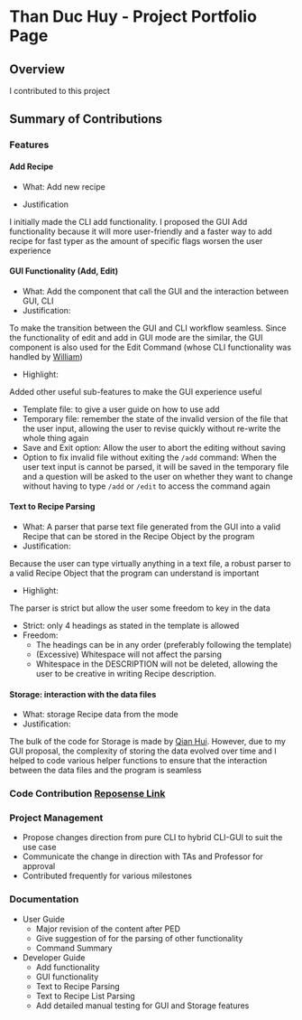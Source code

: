 # Than Duc Huy - Project Portfolio Page

## Overview

I contributed to this project

## Summary of Contributions

### Features

#### Add Recipe

- What: Add new recipe

- Justification

I initially made the CLI add functionality. I proposed the GUI Add functionality because it will more user-friendly and
a faster way to add recipe for fast typer as the amount of specific flags worsen the user experience

#### GUI Functionality (Add, Edit)

- What: Add the component that call the GUI and the interaction between GUI, CLI
- Justification:

To make the transition between the GUI and CLI workflow seamless. Since the functionality of edit and add in GUI mode
are the similar, the GUI component is also used for the Edit Command (whose CLI functionality was handled
by [William](snuckerzlol.md))

- Highlight:

Added other useful sub-features to make the GUI experience useful

- Template file: to give a user guide on how to use add
- Temporary file: remember the state of the invalid version of the file that the user input, allowing the user to revise
  quickly without re-write the whole thing again
- Save and Exit option: Allow the user to abort the editing without saving
- Option to fix invalid file without exiting the `/add` command: When the user text input is cannot be parsed, it will
  be saved in the temporary file and a question will be asked to the user on whether they want to change without having
  to type `/add` or `/edit` to access the command again

#### Text to Recipe Parsing

- What: A parser that parse text file generated from the GUI into a valid Recipe that can be stored in the Recipe Object
  by the program
- Justification:

Because the user can type virtually anything in a text file, a robust parser to a valid Recipe Object that the program
can understand is important

- Highlight:

The parser is strict but allow the user some freedom to key in the data

- Strict: only 4 headings as stated in the template is allowed
- Freedom:
    - The headings can be in any order (preferably following the template)
    - (Excessive) Whitespace will not affect the parsing
    - Whitespace in the DESCRIPTION will not be deleted, allowing the user to be creative in writing Recipe description.

#### Storage: interaction with the data files

- What: storage Recipe data from the mode
- Justification:

The bulk of the code for Storage is made by [Qian Hui](qianz-z.md). However, due to my GUI proposal, the complexity of
storing the data evolved over time and I helped to code various helper functions to ensure that the interaction between
the data files and the program is seamless

### Code Contribution [Reposense Link](https://nus-cs2113-ay2223s1.github.io/tp-dashboard/?search=&sort=groupTitle&sortWithin=title&timeframe=commit&mergegroup=&groupSelect=groupByRepos&breakdown=true&checkedFileTypes=docs~functional-code~test-code~other&since=2022-09-16&tabOpen=true&tabType=authorship&zFR=false&tabAuthor=Than-Duc-Huy&tabRepo=AY2223S1-CS2113-T18-2%2Ftp%5Bmaster%5D&authorshipIsMergeGroup=false&authorshipFileTypes=docs~functional-code~test-code~other&authorshipIsBinaryFileTypeChecked=false&authorshipIsIgnoredFilesChecked=false)

### Project Management

- Propose changes direction from pure CLI to hybrid CLI-GUI to suit the use case
- Communicate the change in direction with TAs and Professor for approval
- Contributed frequently for various milestones

### Documentation

- User Guide
    - Major revision of the content after PED
    - Give suggestion of for the parsing of other functionality
    - Command Summary
- Developer Guide
    - Add functionality
    - GUI functionality
    - Text to Recipe Parsing
    - Text to Recipe List Parsing
    - Add detailed manual testing for GUI and Storage features